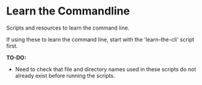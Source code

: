 # Learn the Commandline

Scripts and resources to learn the command line.

If using these to learn the command line, start with the
'learn-the-cli' script first.

**TO-DO:**

- Need to check that file and directory names used in these
  scripts do not already exist before running the scripts.
